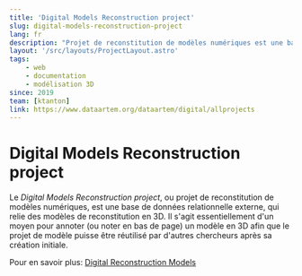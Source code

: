 ```yaml
---
title: 'Digital Models Reconstruction project'
slug: digital-models-reconstruction-project
lang: fr
description: "Projet de reconstitution de modèles numériques est une base de données relationnelle externe, qui relie des modèles de reconstitution en 3D"
layout: '/src/layouts/ProjectLayout.astro'
tags: 
    - web
    - documentation
    - modélisation 3D
since: 2019
team: [ktanton]
link: https://www.dataartem.org/dataartem/digital/allprojects
---
```



<!-- ajouter bonnes dates, author/project lead? -->

# Digital Models Reconstruction project 

Le *Digital Models Reconstruction project*, ou projet de reconstitution de modèles numériques, est une base de données relationnelle externe, qui relie des modèles de reconstitution en 3D. Il s'agit essentiellement d'un moyen pour annoter (ou noter en bas de page) un modèle en 3D afin que le projet de modèle puisse être réutilisé par d'autres chercheurs après sa création initiale.

Pour en savoir plus: [Digital Reconstruction Models](https://www.dataartem.org/dataartem/digital/allprojects)